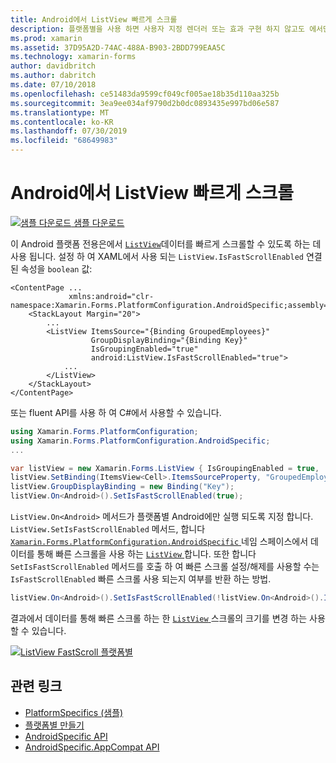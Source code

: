 ```yaml
---
title: Android에서 ListView 빠르게 스크롤
description: 플랫폼별을 사용 하면 사용자 지정 렌더러 또는 효과 구현 하지 않고도 에서만 특정 플랫폼에서 사용할 수 있는 기능을 사용할 수 있습니다. 이 문서에서는 ListView에서 데이터를 신속 하 게 스크롤할 수 있도록 Android 플랫폼 관련 기능을 사용 하는 방법을 설명 합니다.
ms.prod: xamarin
ms.assetid: 37D95A2D-74AC-488A-B903-2BDD799EAA5C
ms.technology: xamarin-forms
author: davidbritch
ms.author: dabritch
ms.date: 07/10/2018
ms.openlocfilehash: ce51483da9599cf049cf005ae18b35d110aa325b
ms.sourcegitcommit: 3ea9ee034af9790d2b0dc0893435e997bd06e587
ms.translationtype: MT
ms.contentlocale: ko-KR
ms.lasthandoff: 07/30/2019
ms.locfileid: "68649983"
---
```

# <a name="listview-fast-scrolling-on-android"></a>Android에서 ListView 빠르게 스크롤

[![샘플 다운로드](~/media/shared/download.png) 샘플 다운로드](https://docs.microsoft.com/samples/xamarin/xamarin-forms-samples/userinterface-platformspecifics)

이 Android 플랫폼 전용은에서 [`ListView`](xref:Xamarin.Forms.ListView)데이터를 빠르게 스크롤할 수 있도록 하는 데 사용 됩니다. 설정 하 여 XAML에서 사용 되는 `ListView.IsFastScrollEnabled` 연결 된 속성을 `boolean` 값:

```xaml
<ContentPage ...
             xmlns:android="clr-namespace:Xamarin.Forms.PlatformConfiguration.AndroidSpecific;assembly=Xamarin.Forms.Core">
    <StackLayout Margin="20">
        ...
        <ListView ItemsSource="{Binding GroupedEmployees}"
                  GroupDisplayBinding="{Binding Key}"
                  IsGroupingEnabled="true"
                  android:ListView.IsFastScrollEnabled="true">
            ...
        </ListView>
    </StackLayout>
</ContentPage>
```

또는 fluent API를 사용 하 여 C#에서 사용할 수 있습니다.

```csharp
using Xamarin.Forms.PlatformConfiguration;
using Xamarin.Forms.PlatformConfiguration.AndroidSpecific;
...

var listView = new Xamarin.Forms.ListView { IsGroupingEnabled = true, ... };
listView.SetBinding(ItemsView<Cell>.ItemsSourceProperty, "GroupedEmployees");
listView.GroupDisplayBinding = new Binding("Key");
listView.On<Android>().SetIsFastScrollEnabled(true);
```

`ListView.On<Android>` 메서드가 플랫폼별 Android에만 실행 되도록 지정 합니다. `ListView.SetIsFastScrollEnabled` 메서드, 합니다 [ `Xamarin.Forms.PlatformConfiguration.AndroidSpecific` ](xref:Xamarin.Forms.PlatformConfiguration.AndroidSpecific) 네임 스페이스에서 데이터를 통해 빠른 스크롤을 사용 하는 [ `ListView` ](xref:Xamarin.Forms.ListView)합니다. 또한 합니다 `SetIsFastScrollEnabled` 메서드를 호출 하 여 빠른 스크롤 설정/해제를 사용할 수는 `IsFastScrollEnabled` 빠른 스크롤 사용 되는지 여부를 반환 하는 방법.

```csharp
listView.On<Android>().SetIsFastScrollEnabled(!listView.On<Android>().IsFastScrollEnabled());
```

결과에서 데이터를 통해 빠른 스크롤 하는 한 [ `ListView` ](xref:Xamarin.Forms.ListView) 스크롤의 크기를 변경 하는 사용할 수 있습니다.

[![](listview-fast-scrolling-images/fastscroll.png "ListView FastScroll 플랫폼별")](listview-fast-scrolling-images/fastscroll-large.png#lightbox "ListView FastScroll 플랫폼별")

## <a name="related-links"></a>관련 링크

- [PlatformSpecifics (샘플)](https://docs.microsoft.com/samples/xamarin/xamarin-forms-samples/userinterface-platformspecifics)
- [플랫폼별 만들기](~/xamarin-forms/platform/platform-specifics/index.md#creating-platform-specifics)
- [AndroidSpecific API](xref:Xamarin.Forms.PlatformConfiguration.AndroidSpecific)
- [AndroidSpecific.AppCompat API](xref:Xamarin.Forms.PlatformConfiguration.AndroidSpecific.AppCompat)
